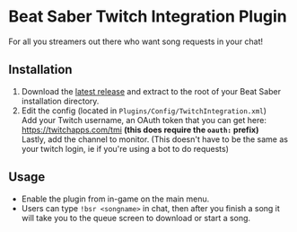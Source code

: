 # Beat Saber Twitch Integration Plugin
For all you streamers out there who want song requests in your chat!

## Installation
1. Download the [latest release](https://github.com/Soliel/Beat-Saber-Twitch-Integration/releases) and extract to the root of your Beat Saber installation directory.
2. Edit the config (located in `Plugins/Config/TwitchIntegration.xml`)  
Add your Twitch username, an OAuth token that you can get here: https://twitchapps.com/tmi **(this does require the `oauth:` prefix)**  
Lastly, add the channel to monitor. (This doesn't have to be the same as your twitch login, ie if you're using a bot to do requests)

## Usage
* Enable the plugin from in-game on the main menu.
* Users can type `!bsr <songname>` in chat, then after you finish a song it will take you to the queue screen to download or start a song.
